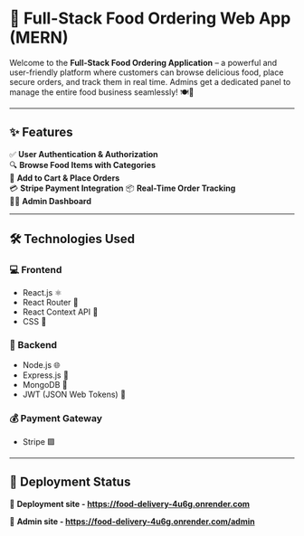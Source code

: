 # 🍔 Full-Stack Food Ordering Web App (MERN)

Welcome to the **Full-Stack Food Ordering Application** – a powerful and user-friendly platform where customers can browse delicious food, place secure orders, and track them in real time. Admins get a dedicated panel to manage the entire food business seamlessly! 🍽️🚀

---

## ✨ Features

✅ **User Authentication & Authorization**  
🔍 **Browse Food Items with Categories**  
🛒 **Add to Cart & Place Orders**  
💳 **Stripe Payment Integration** 
📦 **Real-Time Order Tracking**  
🧑‍🍳 **Admin Dashboard** 

---

## 🛠️ Technologies Used

### 💻 Frontend
- React.js ⚛️  
- React Router 🚦  
- React Context API 🧠  
- CSS 🎨  

### 🧠 Backend
- Node.js 🌐  
- Express.js 🚂  
- MongoDB 🍃  
- JWT (JSON Web Tokens) 🔐  

### 💰 Payment Gateway
- Stripe 🟪

---

## 🚀 Deployment Status
🛑 **Deployment site - https://food-delivery-4u6g.onrender.com**

🛑 **Admin site - https://food-delivery-4u6g.onrender.com/admin**

